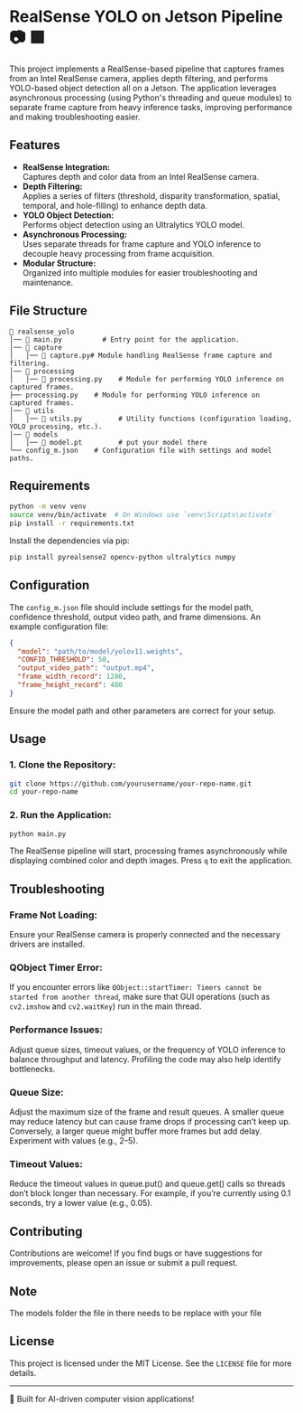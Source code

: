 # RealSense YOLO on Jetson Pipeline 📷 🟩

This project implements a RealSense-based pipeline that captures frames from an Intel RealSense camera, applies depth filtering, and performs YOLO-based object detection all on a Jetson. The application leverages asynchronous processing (using Python's threading and queue modules) to separate frame capture from heavy inference tasks, improving performance and making troubleshooting easier.

## Features

- **RealSense Integration:**  
  Captures depth and color data from an Intel RealSense camera.
- **Depth Filtering:**  
  Applies a series of filters (threshold, disparity transformation, spatial, temporal, and hole-filling) to enhance depth data.
- **YOLO Object Detection:**  
  Performs object detection using an Ultralytics YOLO model.
- **Asynchronous Processing:**  
  Uses separate threads for frame capture and YOLO inference to decouple heavy processing from frame acquisition.
- **Modular Structure:**  
  Organized into multiple modules for easier troubleshooting and maintenance.

## File Structure
```
📁 realsense_yolo
│── 📄 main.py          # Entry point for the application.
│── 📁 capture
│   │── 📄 capture.py# Module handling RealSense frame capture and filtering.
│── 📁 processing
│   │── 📄 processing.py    # Module for performing YOLO inference on captured frames.
├── processing.py    # Module for performing YOLO inference on captured frames.
│── 📁 utils
│   │── 📄 utils.py         # Utility functions (configuration loading, YOLO processing, etc.).
│── 📁 models
│   │── 📄 model.pt         # put your model there
└── config_m.json    # Configuration file with settings and model paths.
```

## Requirements

```bash
python -m venv venv
source venv/bin/activate  # On Windows use `venv\Scripts\activate`
pip install -r requirements.txt
```

Install the dependencies via pip:
```sh
pip install pyrealsense2 opencv-python ultralytics numpy
```

## Configuration
The `config_m.json` file should include settings for the model path, confidence threshold, output video path, and frame dimensions. An example configuration file:
```json
{
  "model": "path/to/model/yolov11.weights",
  "CONFID_THRESHOLD": 50,
  "output_video_path": "output.mp4",
  "frame_width_record": 1280,
  "frame_height_record": 480
}
```
Ensure the model path and other parameters are correct for your setup.

## Usage

### 1. Clone the Repository:
```sh
git clone https://github.com/yourusername/your-repo-name.git
cd your-repo-name
```

### 2. Run the Application:
```sh
python main.py
```
The RealSense pipeline will start, processing frames asynchronously while displaying combined color and depth images. Press `q` to exit the application.

## Troubleshooting

### Frame Not Loading:
Ensure your RealSense camera is properly connected and the necessary drivers are installed.

### QObject Timer Error:
If you encounter errors like `QObject::startTimer: Timers cannot be started from another thread`, make sure that GUI operations (such as `cv2.imshow` and `cv2.waitKey`) run in the main thread.

### Performance Issues:
Adjust queue sizes, timeout values, or the frequency of YOLO inference to balance throughput and latency. Profiling the code may also help identify bottlenecks.

### Queue Size:

Adjust the maximum size of the frame and result queues. A smaller queue may reduce latency but can cause frame drops if processing can’t keep up. Conversely, a larger queue might buffer more frames but add delay. Experiment with values (e.g., 2–5).

### Timeout Values:

Reduce the timeout values in queue.put() and queue.get() calls so threads don’t block longer than necessary. For example, if you’re currently using 0.1 seconds, try a lower value (e.g., 0.05).

## Contributing
Contributions are welcome! If you find bugs or have suggestions for improvements, please open an issue or submit a pull request.

## Note
The models folder the file in there needs to be replace with your file

## License
This project is licensed under the MIT License. See the `LICENSE` file for more details.

---
🚀 Built for AI-driven computer vision applications!
